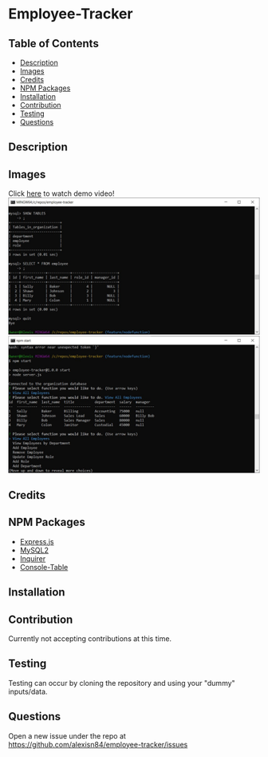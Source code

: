 # Employee-Tracker

## Table of Contents
- [Description](#description)
- [Images](#images)
- [Credits](#credits)
- [NPM Packages](#npm-packages)
- [Installation](#installation)
- [Contribution](#contribution)
- [Testing](#testing)
- [Questions](#questions)

## Description

## Images
Click [here]() to watch demo video!
<img src="https://github.com/alexisn84/employee-tracker/blob/main/assets/images/mysql%20table.jpg">
<img src ="https://github.com/alexisn84/employee-tracker/blob/main/assets/images/allemployees.jpg">

## Credits

## NPM Packages
- [Express.js](https://www.npmjs.com/package/express)
- [MySQL2](https://www.npmjs.com/package/mysql2)
- [Inquirer](https://www.npmjs.com/package/inquirer)
- [Console-Table](https://www.npmjs.com/package/console.table)

## Installation

## Contribution
Currently not accepting contributions at this time.

## Testing
Testing can occur by cloning the repository and using your "dummy" inputs/data.

## Questions
Open a new issue under the repo at https://github.com/alexisn84/employee-tracker/issues